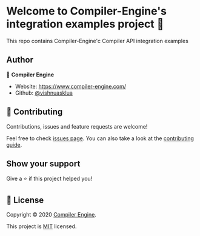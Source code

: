 # Welcome to Compiler-Engine's integration examples project 👋
This repo contains Compiler-Engine'c Compiler API integration examples

## Author

👤 **Compiler Engine**

* Website: https://www.compiler-engine.com/
* Github: [@vishnuasklua](https://github.com/vishnuasklua)

## 🤝 Contributing

Contributions, issues and feature requests are welcome!

Feel free to check [issues page](https://github.com/vishnuasklua/ce-examples/issues). You can also take a look at the [contributing guide](https://github.com/vishnuasklua/ce-examples/blob/master/CONTRIBUTING.md).

## Show your support

Give a ⭐️ if this project helped you!

## 📝 License

Copyright © 2020 [Compiler Engine](https://www.compiler-engine.com).

This project is [MIT](https://github.com/vishnuasklua/ce-examples/blob/master/LICENSE) licensed.

